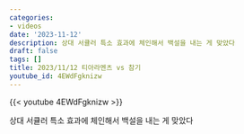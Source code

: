 ```yaml
---
categories:
- videos
date: '2023-11-12'
description: 상대 서큘러 특소 효과에 체인해서 백설을 내는 게 맞았다
draft: false
tags: []
title: 2023/11/12 티아라멘츠 vs 참기
youtube_id: 4EWdFgknizw
---
```



{{< youtube 4EWdFgknizw >}}

상대 서큘러 특소 효과에 체인해서 백설을 내는 게 맞았다